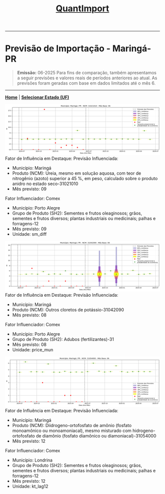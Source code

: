 <header>
    <h1><a href="https://quantimportbrazil.github.io/Sobre/">QuantImport</a></h1>
</header>

---

# Previsão de Importação - Maringá-PR

> **Emissão:** 06-2025
> Para fins de comparação, também apresentamos a seguir previsões e valores reais de períodos anteriores ao atual.
> As previsões foram geradas com base em dados limitados até o mês 6.

---

**[Home](https://quantimportbrazil.github.io/Sobre/)** | **[Selecionar Estado (UF)](https://quantimportbrazil.github.io/Unidades_Federativas/)**


![Gráfico de Previsão](31021010.png)
Fator de Influência em Destaque:
Previsão Influenciada:
- Município: Maringá
- Produto (NCM): Ureia, mesmo em solução aquosa, com teor de nitrogênio (azoto) superior a 45 %, em peso, calculado sobre o produto anidro no estado seco-31021010 
- Mês previsto: 09


Fator Influenciador: Comex
- Município: Porto Alegre
- Grupo de Produto (SH2): Sementes e frutos oleaginosos; grãos, sementes e frutos diversos; plantas industriais ou medicinais; palhas e forragens-12 
- Mês previsto: 09
- Unidade: sm_diff







![Gráfico de Previsão](31042090.png)
Fator de Influência em Destaque:
Previsão Influenciada:
- Município: Maringá
- Produto (NCM): Outros cloretos de potássio-31042090 
- Mês previsto: 08


Fator Influenciador: Comex
- Município: Porto Alegre
- Grupo de Produto (SH2): Adubos (fertilizantes)-31 
- Mês previsto: 08
- Unidade: price_mun







![Gráfico de Previsão](31054000.png)
Fator de Influência em Destaque:
Previsão Influenciada:
- Município: Maringá
- Produto (NCM): Diidrogeno-ortofosfato de amônio (fosfato monoamônico ou monoamoniacal), mesmo misturado com hidrogeno-ortofosfato de diamônio (fosfato diamônico ou diamoniacal)-31054000 
- Mês previsto: 12


Fator Influenciador: Comex
- Município: Londrina
- Grupo de Produto (SH2): Sementes e frutos oleaginosos; grãos, sementes e frutos diversos; plantas industriais ou medicinais; palhas e forragens-12 
- Mês previsto: 12
- Unidade: kt_lag12





